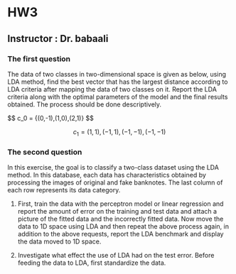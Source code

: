 # HW3
## Instructor : Dr. babaali
### The first question
The data of two classes in two-dimensional space is given as below, using LDA method, find the best vector that has the largest distance according to LDA criteria after mapping the data of two classes on it. Report the LDA criteria along with the optimal parameters of the model and the final results obtained. The process should be done descriptively.

$$ c_0 = \{(0,-1),(1,0),(2,1)} $$

$$ c_1 = {(1,1),(-1,1),(-1,-1),(-1,-1)}$$

### The second question
In this exercise, the goal is to classify a two-class dataset using the LDA method. In this database, each data has characteristics obtained by processing the images of original and fake banknotes. The last column of each row represents its data category.

1. First, train the data with the perceptron model or linear regression and report the amount of error on the training and test data and attach a picture of the fitted data and the incorrectly fitted data.
Now move the data to 1D space using LDA and then repeat the above process again, in addition to the above requests, report the LDA benchmark and display the data moved to 1D space.

2. Investigate what effect the use of LDA had on the test error.
Before feeding the data to LDA, first standardize the data.
